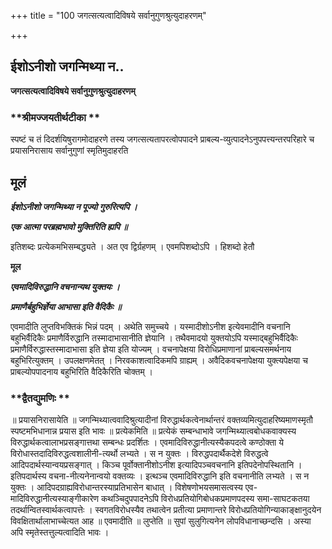 +++
title = "100 जगत्सत्यत्वादिविषये सर्वानुगुणश्रुत्युदाहरणम्"

+++


## ईशोऽनीशो जगन्मिथ्या न..

**जगत्सत्यत्वादिविषये सर्वानुगुणश्रुत्युदाहरणम्**

### **श्रीमज्जयतीर्थटीका **

स्पष्टं च तं दिदर्शयिषुरागमोदाहरणे तस्य जगत्सत्यतापरत्वोपपादने प्राबल्य-व्युत्पादनेऽनुपपत्त्यन्तरपरिहारे च प्रयासनिरासाय सर्वानुगुणां स्मृतिमुदाहरति

## **मूलं**

***ईशोऽनीशो जगन्मिथ्या न पूज्यो गुरुरित्यपि ।***

***एक आत्मा परब्रह्मभावो मुक्तिरिति ह्यपि ॥***

इतिशब्दः प्रत्येकमभिसम्बद्ध्यते । अत एव द्विर्ग्रहणम् । एवमपिशब्दोऽपि । हिशब्दो हेतौ

**मूल**

***एवमादिविरुद्धानि वचनान्यथ युक्तयः ।***

***प्रमाणैर्बहुभिर्ज्ञेया आभासा इति वैदिकैः ॥***

एवमादीति लुप्तविभक्तिकं भिन्नं पदम् । अथेति समुच्चये । यस्मादीशोऽनीश इत्येवमादीनि वचनानि बहुभिर्वैदिकैः प्रमाणैर्विरुद्धानि तस्मादाभासानीति ज्ञेयानि । तथैवमादयो युक्तयोऽपि यस्माद्बहुभिर्वैदिकैः प्रमाणैर्विरुद्धास्तस्मादाभासा इति ज्ञेया इति योज्यम् । वचनापेक्षया विरोधिप्रमाणानां प्राबल्यसमर्थनाय बहुभिरित्युक्तम् । उपलक्षणमेतत् । निरवकाशत्वादिकमपि ग्राह्यम् । अवैदिकवचनापेक्षया युक्त्यपेक्षया च प्राबल्योपपादनाय बहुभिरिति वैदिकैरिति चोक्तम् ।

### **द्वैतद्युमणिः **

॥ प्रयासनिरासायेति ॥ जगन्मिथ्यात्ववादिश्रुत्यादीनां विरुद्धार्थकत्वेनार्थान्तरं वक्तव्यमित्युदाहरिष्यमाणस्मृतौ स्पष्टमभिधानान्न प्रयास इति भावः ॥ प्रत्येकमिति ॥ प्रत्येकं सम्बन्धाभावे जगन्मिथ्यात्वबोधकवाक्यस्य विरुद्धार्थकत्वालाभप्रसङ्गात्तथा सम्बन्धः प्रदर्शितः । एवमादिविरुद्धानीत्यस्यैकपदत्वे कण्ठोक्ता ये विरोधास्तदादिविरुद्धत्वशालीनी-त्यर्थो लभ्यते । स न युक्तः । विरुद्धपदार्थैकदेशे विरुद्धत्वे आदिपदार्थस्यान्वयप्रसङ्गात् । किञ्च पूर्वोक्तानीशोऽनीश इत्यादिपञ्चवचनानि इतिपदेनोपस्थितानि । इतिपदार्थस्य वचना-नीत्यनेनान्वयो वक्तव्यः । इत्थञ्च एवमादिविरुद्धानि इति वचनानीति लभ्यते । स न युक्तः । आदिपदग्राह्यविरोधान्तरस्याप्रतिभासेन बाधात् । विशेषणोभयसमासत्वस्य एव-मादिविरुद्धानीत्यस्याङ्गीकारेण कथञ्चिदुपपादनेऽपि विरोधप्रतियोगिबोधकप्रमाणपदस्य समा-साघटकतया तदर्थान्वितस्वार्थकत्वापत्तेः । स्वगतविरोधस्यैव तथात्वेन प्रतीत्या प्रमाणान्तरे विरोधप्रतियोगिन्याकाङ्क्षानुदयेन विवक्षितार्थालाभाच्चेत्यत आह ॥ एवमादीति ॥ लुप्तेति ॥ सुपां सुलुगित्यनेन लोपविधानाच्छन्दसि । अस्या अपि स्मृतेस्तत्तुल्यत्वादिति भावः ।

